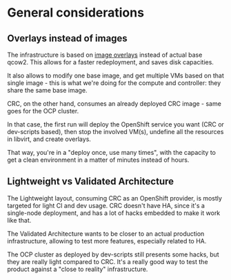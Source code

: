 # General considerations

## Overlays instead of images

The infrastructure is based on [image overlays](https://www.libvirt.org/kbase/backing_chains.html)
instead of actual base qcow2. This allows for a faster redeployment, and saves disk capacities.

It also allows to modify one base image, and get multiple VMs based on that single image - this is what
we're doing for the compute and controller: they share the same base image.

CRC, on the other hand, consumes an already deployed CRC image - same goes for the OCP cluster.

In that case, the first run will deploy the OpenShift service you want (CRC or dev-scripts based),
then stop the involved VM(s), undefine all the resources in libvirt, and create overlays.

That way, you're in a "deploy once, use many times", with the capacity to get a clean environment in a
matter of minutes instead of hours.

## Lightweight vs Validated Architecture

The Lightweight layout, consuming CRC as an OpenShift provider, is mostly targeted for light CI and dev usage.
CRC doesn't have HA, since it's a single-node deployment, and has a lot of hacks embedded to make it work like that.

The Validated Architecture wants to be closer to an actual production infrastructure, allowing to test more features,
especially related to HA.

The OCP cluster as deployed by dev-scripts still presents some hacks, but they are really light compared to CRC. It's
a really good way to test the product against a "close to reality" infrastructure.
